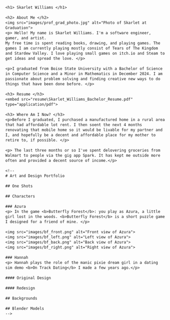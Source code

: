 <html>
  
  <head>
    <link rel="stylesheet" href="style.css">
  </head>
  
  <body>

    <h1> Skarlet Williams </h1>
    
    <h2> About Me </h2>
    <img src="images/prof_grad_photo.jpg" alt="Photo of Skarlet at Graduation">
    <p> Hello! My name is Skarlet Williams. I'm a software engineer, gamer, and artist.
    My free time is spent reading books, drawing, and playing games. The games I am currently playing mostly consist of Tears of The Kingdom and Stardew Valley. I love playing small games on itch.io and Steam to get ideas and spread the love. </p>

    <p>I graduated from Boise State University with a Bachelor of Science in Computer Science and a Minor in Mathematics in December 2024. I am passionate about problem solving and finding creative new ways to do things that have been done before. </p>

    <h3> Resume </h3>
    <embed src="resume\Skarlet_Williams_Bachelor_Resume.pdf" type="application/pdf">

    <h3> Where Am I Now? </h3>
    <p>Before I graduated, I purchased a manufactured home in a rural area that had affordable lot rent. I then soent the next 4 months renovating that mobile home so it would be livable for my partner and I, and hopefully be a decent and affordable place for my mother to retire to, if possible. </p>

    <p> The last three months or so I've spent delovering groceries from Walmart to people via the gig app Spark. It has kept me outside more often and provided a decent source of income.</p>
    
    <!--
    # Art and Design Portfolio

    ## One Shots

    ## Characters

    ### Azura
    <p> In the game <b>Butterfly Forest</b>: you play as Azura, a little girl lost in the woods. <b>Butterfly Forest</b> is a short puzzle game I designed for a friend of mine. </p>

    <img src="images/bf_front.png" alt="Front view of Azura">
    <img src="images/bf_left.png" alt="Left view of Azura">
    <img src="images/bf_back.png" alt="Back view of Azura">
    <img src="images/bf_right.png" alt="Right view of Azura">

    ### Hannah
    <p> Hannah plays the role of the manic pixie dream girl in a dating sim demo <b>On Track Dating</b> I made a few years ago.</p>

    #### Original Design

    #### Redesign

    ## Backgrounds

    ## Blender Models
    -->
  </body>

</html>
